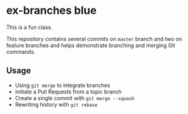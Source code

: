 ex-branches blue
===========
This is a fun class. 

This repository contains several commits on `master` branch and two on feature branches and helps demonstrate branching and merging Git commands.

## Usage

* Using `git merge` to integrate branches
* Initiate a Pull Requests from a topic branch
* Create a single commit with `git merge --squash`
* Rewriting history with `git rebase`
